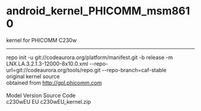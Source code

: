 # android_kernel_PHICOMM_msm8610
kernel for PHICOMM C230w
***
repo init -u git://codeaurora.org/platform/manifest.git -b release -m LNX.LA.3.2.1.3-12000-8x10.0.xml --repo-url=git://codeaurora.org/tools/repo.git --repo-branch=caf-stable 
<br> original kernel source
<br> obtained from http://gpl.phicomm.com
<br> 
<br> Model	Version	Source Code	
<br> c230wEU	EU	c230wEU_kernel.zip